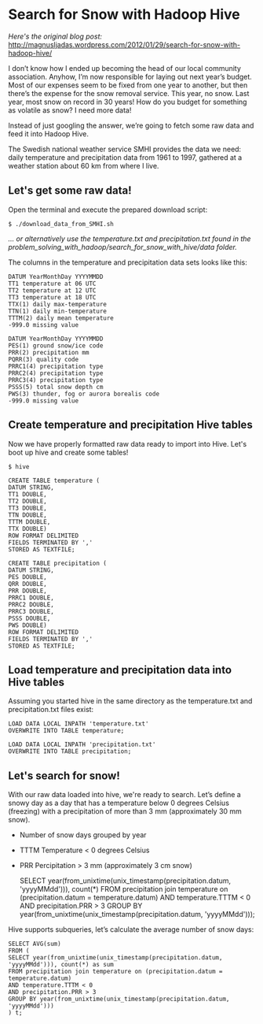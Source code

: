 # Search for Snow with Hadoop  Hive

*Here's the original blog post:* http://magnusljadas.wordpress.com/2012/01/29/search-for-snow-with-hadoop-hive/

I don’t know how I ended up becoming the head of our local community 
association. Anyhow, I’m now responsible for laying out next year’s 
budget. Most of our expenses seem to be fixed from one year to another, 
but then there’s the expense for the snow removal service. This year, 
no snow. Last year, most snow on record in 30 years! How do you budget 
for something as volatile as snow? I need more data!

Instead of just googling the answer, we’re going to fetch some raw 
data and feed it into Hadoop Hive.

The Swedish national weather service SMHI provides the data we need: 
daily temperature and precipitation data from 1961 to 1997, gathered 
at a weather station about 60 km from where I live.

## Let's get some raw data!

Open the terminal and execute the prepared download script:

    $ ./download_data_from_SMHI.sh

*... or alternatively use the temperature.txt and precipitation.txt found in the problem_solving_with_hadoop/search_for_snow_with_hive/data folder.*


The columns in the temperature and precipitation data sets looks like this:

    DATUM YearMonthDay YYYYMMDD
    TT1 temperature at 06 UTC
    TT2 temperature at 12 UTC
    TT3 temperature at 18 UTC
    TTX(1) daily max-temperature
    TTN(1) daily min-temperature
    TTTM(2) daily mean temperature
    -999.0 missing value

    DATUM YearMonthDay YYYYMMDD
    PES(1) ground snow/ice code
    PRR(2) precipitation mm
    PQRR(3) quality code
    PRRC1(4) precipitation type
    PRRC2(4) precipitation type
    PRRC3(4) precipitation type
    PSSS(5) total snow depth cm
    PWS(3) thunder, fog or aurora borealis code
    -999.0 missing value

## Create temperature and precipitation Hive tables

Now we have properly formatted raw data ready to import into Hive. Let's boot up hive and create some tables!

    $ hive

    CREATE TABLE temperature (
    DATUM STRING,
    TT1 DOUBLE,
    TT2 DOUBLE,
    TT3 DOUBLE,
    TTN DOUBLE,
    TTTM DOUBLE,
    TTX DOUBLE)
    ROW FORMAT DELIMITED
    FIELDS TERMINATED BY ','
    STORED AS TEXTFILE;

    CREATE TABLE precipitation (
    DATUM STRING,
    PES DOUBLE,
    QRR DOUBLE,
    PRR DOUBLE,
    PRRC1 DOUBLE,
    PRRC2 DOUBLE,
    PRRC3 DOUBLE,
    PSSS DOUBLE,
    PWS DOUBLE)
    ROW FORMAT DELIMITED
    FIELDS TERMINATED BY ','
    STORED AS TEXTFILE;


## Load temperature and precipitation data into Hive tables

Assuming you started hive in the same directory as the temperature.txt and precipitation.txt files exist:

    LOAD DATA LOCAL INPATH 'temperature.txt'
    OVERWRITE INTO TABLE temperature;

    LOAD DATA LOCAL INPATH 'precipitation.txt'
    OVERWRITE INTO TABLE precipitation;

## Let's search for snow!

With our raw data loaded into hive, we're ready to search. Let’s define a snowy day as a day that has a temperature below 0 degrees Celsius (freezing) with a precipitation of more than 3 mm (approximately 30 mm snow).

- Number of snow days grouped by year
* TTTM Temperature < 0 degrees Celsius
* PRR Percipitation > 3 mm (approximately 3 cm snow)


    SELECT year(from_unixtime(unix_timestamp(precipitation.datum, 'yyyyMMdd'))), count(*)
    FROM precipitation join temperature on (precipitation.datum = temperature.datum)
    AND temperature.TTTM < 0
    AND precipitation.PRR > 3
    GROUP BY year(from_unixtime(unix_timestamp(precipitation.datum, 'yyyyMMdd')));

Hive supports subqueries, let’s calculate the average number of snow days:

    SELECT AVG(sum)
    FROM (
    SELECT year(from_unixtime(unix_timestamp(precipitation.datum, 'yyyyMMdd'))), count(*) as sum
    FROM precipitation join temperature on (precipitation.datum = temperature.datum)
    AND temperature.TTTM < 0
    AND precipitation.PRR > 3
    GROUP BY year(from_unixtime(unix_timestamp(precipitation.datum, 'yyyyMMdd')))
    ) t;

